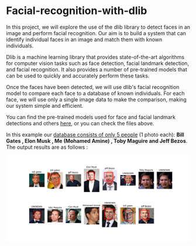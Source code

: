 # Facial-recognition-with-dlib

In this project, we will explore the use of the dlib library to detect faces in an image and perform facial recognition. Our aim is to build a system that can identify individual faces in an image and match them with known individuals.

Dlib is a machine learning library that provides state-of-the-art algorithms for computer vision tasks such as face detection, facial landmark detection, and facial recognition. It also provides a number of pre-trained models that can be used to quickly and accurately perform these tasks.

Once the faces have been detected, we will use dlib's facial recognition model to compare each face to a database of known individuals. For each face, we will use only a single image data to make the comparison, making our system simple and efficient.

You can find the pre-trained models used for face and facial landmark detections and others [here](https://github.com/davisking/dlib-models), or you can check the files above.

In this example our <u>database consists of only 5 people</u> (1 photo each): **Bill Gates , Elon Musk , Me (Mohamed Amine) , Toby Maguire and Jeff Bezos**.
The output results are as follows :

<p align="center">
  <img src="https://github.com/mohamedamine99/Facial-recognition-with-dlib/blob/main/output_fig.png">
</p>
